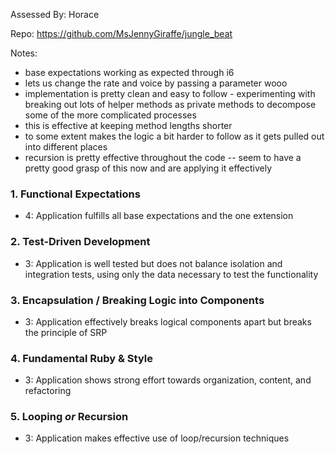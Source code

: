 Assessed By: Horace

Repo: https://github.com/MsJennyGiraffe/jungle_beat

Notes:

* base expectations working as expected through i6
* lets us change the rate and voice by passing a parameter wooo
* implementation is pretty clean and easy to follow - experimenting with breaking out lots of helper methods as private methods to
decompose some of the more complicated processes
* this is effective at keeping method lengths shorter
* to some extent makes the logic a bit harder to follow as it gets pulled out into different places
* recursion is pretty effective throughout the code -- seem to have a pretty good grasp of this now and are applying it effectively

### 1. Functional Expectations

* 4: Application fulfills all base expectations and the one extension

### 2. Test-Driven Development

* 3: Application is well tested but does not balance isolation and integration tests, using only the data necessary to test the functionality

### 3. Encapsulation / Breaking Logic into Components

* 3: Application effectively breaks logical components apart but breaks the principle of SRP

### 4. Fundamental Ruby & Style

* 3:  Application shows strong effort towards organization, content, and refactoring

### 5. Looping *or* Recursion

* 3: Application makes effective use of loop/recursion techniques
